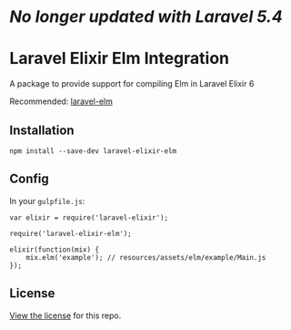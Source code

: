 # _No longer updated with Laravel 5.4_

# Laravel Elixir Elm Integration

A package to provide support for compiling Elm in Laravel Elixir 6

Recommended: [laravel-elm](https://github.com/tightenco/laravel-elm)

## Installation

```
npm install --save-dev laravel-elixir-elm
```

## Config

In your `gulpfile.js`:

```
var elixir = require('laravel-elixir');

require('laravel-elixir-elm');

elixir(function(mix) {
    mix.elm('example'); // resources/assets/elm/example/Main.js
});
```

## License

[View the license](https://github.com/tightenco/laravel-elixir-elm/blob/master/LICENSE) for this repo.

